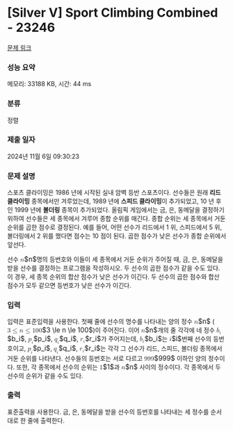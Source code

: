 # [Silver V] Sport Climbing Combined - 23246 

[문제 링크](https://www.acmicpc.net/problem/23246) 

### 성능 요약

메모리: 33188 KB, 시간: 44 ms

### 분류

정렬

### 제출 일자

2024년 11월 6일 09:30:23

### 문제 설명

<p>스포츠 클라이밍은 1986 년에 시작된 실내 암벽 등반 스포츠이다. 선수들은 원래 <strong>리드 클라이밍</strong> 종목에서만 겨루었는데, 1989 년에 <strong>스피드 클라이밍</strong>이 추가되었고, 10 년 후인 1999 년에 <strong>볼더링</strong> 종목이 추가되었다. 올림픽 게임에서는 금, 은, 동메달을 결정하기 위하여 선수들은 세 종목에서 겨루어 종합 순위를 매긴다. 종합 순위는 세 종목에서 거둔 순위를 곱한 점수로 결정된다. 예를 들어, 어떤 선수가 리드에서 1 위, 스피드에서 5 위, 볼더링에서 2 위를 했다면 점수는 10 점이 된다. 곱한 점수가 낮은 선수가 종합 순위에서 앞선다.</p>

<p>선수 <mjx-container class="MathJax" jax="CHTML" style="font-size: 109%; position: relative;"><mjx-math class="MJX-TEX" aria-hidden="true"><mjx-mi class="mjx-i"><mjx-c class="mjx-c1D45B TEX-I"></mjx-c></mjx-mi></mjx-math><mjx-assistive-mml unselectable="on" display="inline"><math xmlns="http://www.w3.org/1998/Math/MathML"><mi>n</mi></math></mjx-assistive-mml><span aria-hidden="true" class="no-mathjax mjx-copytext">$n$</span></mjx-container>명의 등번호와 이들이 세 종목에서 거둔 순위가 주어질 때, 금, 은, 동메달을 받을 선수를 결정하는 프로그램을 작성하시오. 두 선수의 곱한 점수가 같을 수도 있다. 이 경우, 세 종목 순위의 합산 점수가 낮은 선수가 이긴다. 두 선수의 곱한 점수와 합산 점수가 모두 같으면 등번호가 낮은 선수가 이긴다.</p>

### 입력 

 <p>입력은 표준입력을 사용한다. 첫째 줄에 선수의 명수를 나타내는 양의 정수 <mjx-container class="MathJax" jax="CHTML" style="font-size: 109%; position: relative;"><mjx-math class="MJX-TEX" aria-hidden="true"><mjx-mi class="mjx-i"><mjx-c class="mjx-c1D45B TEX-I"></mjx-c></mjx-mi></mjx-math><mjx-assistive-mml unselectable="on" display="inline"><math xmlns="http://www.w3.org/1998/Math/MathML"><mi>n</mi></math></mjx-assistive-mml><span aria-hidden="true" class="no-mathjax mjx-copytext">$n$</span></mjx-container> (<mjx-container class="MathJax" jax="CHTML" style="font-size: 109%; position: relative;"><mjx-math class="MJX-TEX" aria-hidden="true"><mjx-mn class="mjx-n"><mjx-c class="mjx-c33"></mjx-c></mjx-mn><mjx-mo class="mjx-n" space="4"><mjx-c class="mjx-c2264"></mjx-c></mjx-mo><mjx-mi class="mjx-i" space="4"><mjx-c class="mjx-c1D45B TEX-I"></mjx-c></mjx-mi><mjx-mo class="mjx-n" space="4"><mjx-c class="mjx-c2264"></mjx-c></mjx-mo><mjx-mn class="mjx-n" space="4"><mjx-c class="mjx-c31"></mjx-c><mjx-c class="mjx-c30"></mjx-c><mjx-c class="mjx-c30"></mjx-c></mjx-mn></mjx-math><mjx-assistive-mml unselectable="on" display="inline"><math xmlns="http://www.w3.org/1998/Math/MathML"><mn>3</mn><mo>≤</mo><mi>n</mi><mo>≤</mo><mn>100</mn></math></mjx-assistive-mml><span aria-hidden="true" class="no-mathjax mjx-copytext">$3 \le n \le 100$</span></mjx-container>)이 주어진다. 이어 <mjx-container class="MathJax" jax="CHTML" style="font-size: 109%; position: relative;"><mjx-math class="MJX-TEX" aria-hidden="true"><mjx-mi class="mjx-i"><mjx-c class="mjx-c1D45B TEX-I"></mjx-c></mjx-mi></mjx-math><mjx-assistive-mml unselectable="on" display="inline"><math xmlns="http://www.w3.org/1998/Math/MathML"><mi>n</mi></math></mjx-assistive-mml><span aria-hidden="true" class="no-mathjax mjx-copytext">$n$</span></mjx-container>개의 줄 각각에 네 정수 <mjx-container class="MathJax" jax="CHTML" style="font-size: 109%; position: relative;"><mjx-math class="MJX-TEX" aria-hidden="true"><mjx-msub><mjx-mi class="mjx-i"><mjx-c class="mjx-c1D44F TEX-I"></mjx-c></mjx-mi><mjx-script style="vertical-align: -0.15em;"><mjx-mi class="mjx-i" size="s"><mjx-c class="mjx-c1D456 TEX-I"></mjx-c></mjx-mi></mjx-script></mjx-msub></mjx-math><mjx-assistive-mml unselectable="on" display="inline"><math xmlns="http://www.w3.org/1998/Math/MathML"><msub><mi>b</mi><mi>i</mi></msub></math></mjx-assistive-mml><span aria-hidden="true" class="no-mathjax mjx-copytext">$b_i$</span></mjx-container>, <mjx-container class="MathJax" jax="CHTML" style="font-size: 109%; position: relative;"><mjx-math class="MJX-TEX" aria-hidden="true"><mjx-msub><mjx-mi class="mjx-i"><mjx-c class="mjx-c1D45D TEX-I"></mjx-c></mjx-mi><mjx-script style="vertical-align: -0.15em;"><mjx-mi class="mjx-i" size="s"><mjx-c class="mjx-c1D456 TEX-I"></mjx-c></mjx-mi></mjx-script></mjx-msub></mjx-math><mjx-assistive-mml unselectable="on" display="inline"><math xmlns="http://www.w3.org/1998/Math/MathML"><msub><mi>p</mi><mi>i</mi></msub></math></mjx-assistive-mml><span aria-hidden="true" class="no-mathjax mjx-copytext">$p_i$</span></mjx-container>, <mjx-container class="MathJax" jax="CHTML" style="font-size: 109%; position: relative;"><mjx-math class="MJX-TEX" aria-hidden="true"><mjx-msub><mjx-mi class="mjx-i"><mjx-c class="mjx-c1D45E TEX-I"></mjx-c></mjx-mi><mjx-script style="vertical-align: -0.15em; margin-left: -0.014em;"><mjx-mi class="mjx-i" size="s"><mjx-c class="mjx-c1D456 TEX-I"></mjx-c></mjx-mi></mjx-script></mjx-msub></mjx-math><mjx-assistive-mml unselectable="on" display="inline"><math xmlns="http://www.w3.org/1998/Math/MathML"><msub><mi>q</mi><mi>i</mi></msub></math></mjx-assistive-mml><span aria-hidden="true" class="no-mathjax mjx-copytext">$q_i$</span></mjx-container>, <mjx-container class="MathJax" jax="CHTML" style="font-size: 109%; position: relative;"><mjx-math class="MJX-TEX" aria-hidden="true"><mjx-msub><mjx-mi class="mjx-i"><mjx-c class="mjx-c1D45F TEX-I"></mjx-c></mjx-mi><mjx-script style="vertical-align: -0.15em;"><mjx-mi class="mjx-i" size="s"><mjx-c class="mjx-c1D456 TEX-I"></mjx-c></mjx-mi></mjx-script></mjx-msub></mjx-math><mjx-assistive-mml unselectable="on" display="inline"><math xmlns="http://www.w3.org/1998/Math/MathML"><msub><mi>r</mi><mi>i</mi></msub></math></mjx-assistive-mml><span aria-hidden="true" class="no-mathjax mjx-copytext">$r_i$</span></mjx-container>가 주어지는데, <mjx-container class="MathJax" jax="CHTML" style="font-size: 109%; position: relative;"><mjx-math class="MJX-TEX" aria-hidden="true"><mjx-msub><mjx-mi class="mjx-i"><mjx-c class="mjx-c1D44F TEX-I"></mjx-c></mjx-mi><mjx-script style="vertical-align: -0.15em;"><mjx-mi class="mjx-i" size="s"><mjx-c class="mjx-c1D456 TEX-I"></mjx-c></mjx-mi></mjx-script></mjx-msub></mjx-math><mjx-assistive-mml unselectable="on" display="inline"><math xmlns="http://www.w3.org/1998/Math/MathML"><msub><mi>b</mi><mi>i</mi></msub></math></mjx-assistive-mml><span aria-hidden="true" class="no-mathjax mjx-copytext">$b_i$</span></mjx-container>는 <mjx-container class="MathJax" jax="CHTML" style="font-size: 109%; position: relative;"><mjx-math class="MJX-TEX" aria-hidden="true"><mjx-mi class="mjx-i"><mjx-c class="mjx-c1D456 TEX-I"></mjx-c></mjx-mi></mjx-math><mjx-assistive-mml unselectable="on" display="inline"><math xmlns="http://www.w3.org/1998/Math/MathML"><mi>i</mi></math></mjx-assistive-mml><span aria-hidden="true" class="no-mathjax mjx-copytext">$i$</span></mjx-container>번째 선수의 등번호이고, <mjx-container class="MathJax" jax="CHTML" style="font-size: 109%; position: relative;"><mjx-math class="MJX-TEX" aria-hidden="true"><mjx-msub><mjx-mi class="mjx-i"><mjx-c class="mjx-c1D45D TEX-I"></mjx-c></mjx-mi><mjx-script style="vertical-align: -0.15em;"><mjx-mi class="mjx-i" size="s"><mjx-c class="mjx-c1D456 TEX-I"></mjx-c></mjx-mi></mjx-script></mjx-msub></mjx-math><mjx-assistive-mml unselectable="on" display="inline"><math xmlns="http://www.w3.org/1998/Math/MathML"><msub><mi>p</mi><mi>i</mi></msub></math></mjx-assistive-mml><span aria-hidden="true" class="no-mathjax mjx-copytext">$p_i$</span></mjx-container>, <mjx-container class="MathJax" jax="CHTML" style="font-size: 109%; position: relative;"><mjx-math class="MJX-TEX" aria-hidden="true"><mjx-msub><mjx-mi class="mjx-i"><mjx-c class="mjx-c1D45E TEX-I"></mjx-c></mjx-mi><mjx-script style="vertical-align: -0.15em; margin-left: -0.014em;"><mjx-mi class="mjx-i" size="s"><mjx-c class="mjx-c1D456 TEX-I"></mjx-c></mjx-mi></mjx-script></mjx-msub></mjx-math><mjx-assistive-mml unselectable="on" display="inline"><math xmlns="http://www.w3.org/1998/Math/MathML"><msub><mi>q</mi><mi>i</mi></msub></math></mjx-assistive-mml><span aria-hidden="true" class="no-mathjax mjx-copytext">$q_i$</span></mjx-container>, <mjx-container class="MathJax" jax="CHTML" style="font-size: 109%; position: relative;"><mjx-math class="MJX-TEX" aria-hidden="true"><mjx-msub><mjx-mi class="mjx-i"><mjx-c class="mjx-c1D45F TEX-I"></mjx-c></mjx-mi><mjx-script style="vertical-align: -0.15em;"><mjx-mi class="mjx-i" size="s"><mjx-c class="mjx-c1D456 TEX-I"></mjx-c></mjx-mi></mjx-script></mjx-msub></mjx-math><mjx-assistive-mml unselectable="on" display="inline"><math xmlns="http://www.w3.org/1998/Math/MathML"><msub><mi>r</mi><mi>i</mi></msub></math></mjx-assistive-mml><span aria-hidden="true" class="no-mathjax mjx-copytext">$r_i$</span></mjx-container>는 각각 그 선수가 리드, 스피드, 볼더링 종목에서 거둔 순위를 나타낸다. 선수들의 등번호는 서로 다르고 <mjx-container class="MathJax" jax="CHTML" style="font-size: 109%; position: relative;"><mjx-math class="MJX-TEX" aria-hidden="true"><mjx-mn class="mjx-n"><mjx-c class="mjx-c39"></mjx-c><mjx-c class="mjx-c39"></mjx-c><mjx-c class="mjx-c39"></mjx-c></mjx-mn></mjx-math><mjx-assistive-mml unselectable="on" display="inline"><math xmlns="http://www.w3.org/1998/Math/MathML"><mn>999</mn></math></mjx-assistive-mml><span aria-hidden="true" class="no-mathjax mjx-copytext">$999$</span></mjx-container> 이하인 양의 정수이다. 또한, 각 종목에서 선수의 순위는 <mjx-container class="MathJax" jax="CHTML" style="font-size: 109%; position: relative;"><mjx-math class="MJX-TEX" aria-hidden="true"><mjx-mn class="mjx-n"><mjx-c class="mjx-c31"></mjx-c></mjx-mn></mjx-math><mjx-assistive-mml unselectable="on" display="inline"><math xmlns="http://www.w3.org/1998/Math/MathML"><mn>1</mn></math></mjx-assistive-mml><span aria-hidden="true" class="no-mathjax mjx-copytext">$1$</span></mjx-container>과 <mjx-container class="MathJax" jax="CHTML" style="font-size: 109%; position: relative;"><mjx-math class="MJX-TEX" aria-hidden="true"><mjx-mi class="mjx-i"><mjx-c class="mjx-c1D45B TEX-I"></mjx-c></mjx-mi></mjx-math><mjx-assistive-mml unselectable="on" display="inline"><math xmlns="http://www.w3.org/1998/Math/MathML"><mi>n</mi></math></mjx-assistive-mml><span aria-hidden="true" class="no-mathjax mjx-copytext">$n$</span></mjx-container> 사이의 정수이다. 각 종목에서 두 선수의 순위가 같을 수도 있다.</p>

### 출력 

 <p>표준출력을 사용한다. 금, 은, 동메달을 받을 선수의 등번호를 나타내는 세 정수를 순서대로 한 줄에 출력한다.</p>

